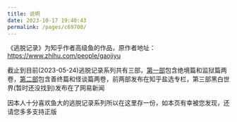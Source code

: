 ```yaml
---
title: 说明
date: 2023-10-17 19:40:43
permalink: /pages/c69700/
---
```


《逃脱记录》为知乎作者高级鱼的作品，原作者地址：https://www.zhihu.com/people/gaojiyu

截止到目前(2023-05-24)逃脱记录系列共有三部，[第一部](https://www.zhihu.com/xen/market/remix/paid_column/1254411186227429376)包含绝境篇和监狱篇两卷，[第二部](https://www.zhihu.com/xen/market/remix/paid_column/1291429485749792768)包含善终篇和怪谈篇两卷，前两部发布在知乎盐选专栏，第三部黑白世界(暂时还没找到)发布在了网易新闻

因本人十分喜欢鱼大的逃脱记录系列所以在这里存一份，如本页有幸被您发现，还请您多多支持正版